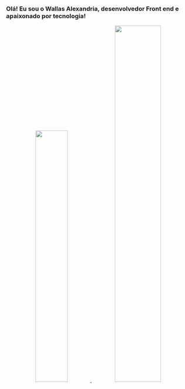 ### Olá! Eu sou o Wallas Alexandria, desenvolvedor Front end e apaixonado por tecnologia!
<div align="center">
  <a href="https://github.com/Wallas-Alexandria">
  <img height="42%" src="https://github-readme-stats.vercel.app/api?username=Wallas-Alexandria&show_icons=true&theme=dracula&include_all_commits=true&count_private=true"/>
  
  <img height="50%" src="https://github-readme-stats.vercel.app/api/top-langs/?username=Wallas-Alexandria&layout=compact&langs_count=7&theme=dracula"/>
</div>
